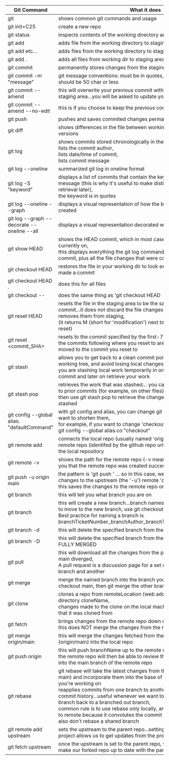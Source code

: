 | Git Command                                                 | What it does                                                                                                                                                                                                                                                                                                                                                                                                                                                                                                  |
| ----------------------------------------------------------- | ------------------------------------------------------------------------------------------------------------------------------------------------------------------------------------------------------------------------------------------------------------------------------------------------------------------------------------------------------------------------------------------------------------------------------------------------------------------------------------------------------------- |
| git                                                         | shows common git commands and usage                                                                                                                                                                                                                                                                                                                                                                                                                                                                           |
| git init+C25                                                | create a new repo                                                                                                                                                                                                                                                                                                                                                                                                                                                                                             |
| git status                                                  | inspects contents of the working directory and staging area                                                                                                                                                                                                                                                                                                                                                                                                                                                   |
| git add <filename>                                          | adds file from the working directory to staging area                                                                                                                                                                                                                                                                                                                                                                                                                                                          |
| git add <filename1> <filename2> etc…                        | adds files from the working directory to staging area                                                                                                                                                                                                                                                                                                                                                                                                                                                         |
| git add .                                                   | adds all files from working dir to staging area                                                                                                                                                                                                                                                                                                                                                                                                                                                               |
| git commit                                                  | permanently stores changes from the staging area to inside the repo                                                                                                                                                                                                                                                                                                                                                                                                                                           |
| git commit -m "message"                                     | git message conventions: must be in quotes, written in present tense, should be 50 char or less                                                                                                                                                                                                                                                                                                                                                                                                               |
| git commit --amend                                          | this will overwrite your previous commit with any changes added to the staging area…you will be asked to update your commit message                                                                                                                                                                                                                                                                                                                                                                           |
| git commit --amend --no-edit                                | this is if you choose to keep the previous commit's message                                                                                                                                                                                                                                                                                                                                                                                                                                                   |
| git push                                                    | pushes and saves commited changes permanently to the repo                                                                                                                                                                                                                                                                                                                                                                                                                                                     |
| git diff <filename>                                         | shows differences in the file between working directory and staging area versions                                                                                                                                                                                                                                                                                                                                                                                                                             |
| git log                                                     | shows commits stored chronologically in the repo,<br>lists the commit author,<br>lists date/time of commit,<br>lists commit message                                                                                                                                                                                                                                                                                                                                                                           |
| git log --oneline                                           | summarized git log in oneline format                                                                                                                                                                                                                                                                                                                                                                                                                                                                          |
| git log -S "keyword"                                        | displays a list of commits that contain the keyword in the commit message (this is why it's useful to make distinct commit messages, for retrieval later),<br>the keyword is in quotes                                                                                                                                                                                                                                                                                                                        |
| git log --oneline --graph                                   | displays a visual representation of how the branches/commits were created                                                                                                                                                                                                                                                                                                                                                                                                                                     |
| git log --graph --decorate --oneline --all                  | displays a visual representation decorated with color for ease of reading                                                                                                                                                                                                                                                                                                                                                                                                                                     |
| git show HEAD                                               | shows the HEAD commit, which in most cases is the one you are currently on,<br>this displays everything the git log command displays for the HEAD commit, plus all the file changes that were committed                                                                                                                                                                                                                                                                                                       |
| git checkout HEAD <filename>                                | restores the file in your working dir to look exactly as it did when you last made a commit                                                                                                                                                                                                                                                                                                                                                                                                                   |
| git checkout HEAD .                                         | does this for all files                                                                                                                                                                                                                                                                                                                                                                                                                                                                                       |
| git checkout -- <filename>                                  | does the same thing as 'git checkout HEAD <filename>                                                                                                                                                                                                                                                                                                                                                                                                                                                          |
| git reset HEAD <filename>                                   | resets the file in the staging area to be the same as it was in the HEAD commit…it does not discard the file changes from the working dir, it just removes them from staging,<br>(it returns M (short for 'modification') next to the file name that was reset)                                                                                                                                                                                                                                               |
| git reset <commit\_SHA>                                     | resets to the commit specified by the first-7-digits-of-the-SHA,<br>the commits following where you reset to are gone and the HEAD is moved to the commit you reset to                                                                                                                                                                                                                                                                                                                                        |
| git stash                                                   | allows you to get back to a clean commit point with a sychronized working tree, and avoid losing local changes in the process,<br>you are stashing local work temporarily in order to update a previous commit and later on retrieve your work                                                                                                                                                                                                                                                                |
| git stash pop                                               | retrieves the work that was stashed… you can stash changes, then move to prior commits (for example, on other files), commit THOSE changes, then use git stash pop to retrieve the changes you made that were stashed                                                                                                                                                                                                                                                                                         |
| git config --global alias.<shorterCommand> "defaultCommand" | with git config and alias, you can change git commands to whatever you want to shorten them,<br>for example, if you want to change 'checkout' to 'co', you'd type:<br>git config --global alias.co "checkout"                                                                                                                                                                                                                                                                                                 |
| git remote add <origin> <remoteRepoUrlPath>                 | connects the local repo (usually named 'origin') to the destination of the remote repo (identifed by the github repo url), adds the remote path to the local repository                                                                                                                                                                                                                                                                                                                                       |
| git remote -v                                               | shows the path for the remote repo (-v means 'verbose'), useful to show you that the remote repo was created successfully                                                                                                                                                                                                                                                                                                                                                                                     |
| git push -u origin main                                     | the pattern is 'git push <remote> <branch>' … so in this case, we are saying push the changes to the upstream (the '-u') remote 'origin' on the branch 'main' …this saves the changes to the remote repo on the main branch                                                                                                                                                                                                                                                                                   |
| git branch                                                  | this will tell you what branch you are on                                                                                                                                                                                                                                                                                                                                                                                                                                                                     |
| git branch <newBranchName>                                  | this will create a new branch…branch names can't contain whitespaces…to move to the new branch, use git checkout...<br>Best practice for naming a branch is branchTicketNumber\_branchAuthor\_branchType\_shortBranchDescription                                                                                                                                                                                                                                                                              |
| git branch -d <branchName>                                  | this will delete the specified branch from the project                                                                                                                                                                                                                                                                                                                                                                                                                                                        |
| git branch -D <branchName>                                  | this will delete the specified branch from the project IF IT HAS NOT BEEN FULLY MERGED                                                                                                                                                                                                                                                                                                                                                                                                                        |
| git pull                                                    | this will download all the changes from the point where the local and main diverged,<br>A pull request is a discussion page for a set of code changes btw one branch and another                                                                                                                                                                                                                                                                                                                              |
| git merge <branchName>                                      | merge the named branch into the branch you are using (ie. Use git checkout main, then git merge the other branch into it)                                                                                                                                                                                                                                                                                                                                                                                     |
| git clone <remoteLocation> <cloneName>                      | clones a repo from remoteLocation (web address, filepath, etc) to the directory cloneName,<br>changes made to the clone on the local machine will not affect the repo that it was cloned from                                                                                                                                                                                                                                                                                                                 |
| git fetch                                                   | brings changes from the remote repo down onto a 'remote branch',<br>this does NOT merge the changes from the remote into your local repo                                                                                                                                                                                                                                                                                                                                                                      |
| git merge origin/main                                       | this will merge the changes fetched from the remote repo/branch (origin/main) into the local repo                                                                                                                                                                                                                                                                                                                                                                                                             |
| git push origin <branchName>                                | this will push branchName up to the remote repo (origin)… the owner of the remote repo will then be able to review the changes and merge them into the main branch of the remote repo                                                                                                                                                                                                                                                                                                                         |
| git rebase <branchNameYouWantRebasedTo>                     | git rebase will take the latest changes from the rebaseTo branch (usually main) and incorporate them into the base of the checkedout branch you're working on<br>reapplies commits from one branch to another base branch…rewrites commit history…useful whenever we want to add changes of a base branch back to a branched out branch,<br>common rule is to use rebase only locally, and to not rebase after a push to remote because it convolutes the commit history<br>also don't rebase a shared branch |
| git remote add upstream <httpsPathForForkedProjectRepo>     | sets the upstream to the parent repo...setting the upstream of a cloned project allows us to get updates from the project into our forked repo                                                                                                                                                                                                                                                                                                                                                                |
| git fetch upstream                                          | once the upstream is set to the parent repo, we use this command to make our forked repo up to date with the parent repo                                                                                                                                                                                                                                                                                                                                                                                      |
